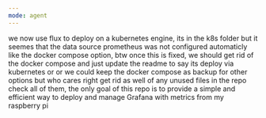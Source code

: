 ```yaml
---
mode: agent
---
```


we now use flux to deploy on a kubernetes engine, its in the k8s folder but it seemes that the data source prometheus was not configured automaticly like the docker compose option,
btw once this is fixed, we should get rid of the docker compose and just update the readme to say its deploy via kubernetes or or we could keep the docker compose as backup for other options but who cares right
get rid as well of any unused files in the repo check all of them, the only goal of this repo is to provide a simple and efficient way to deploy and manage Grafana with metrics from my raspberry pi
